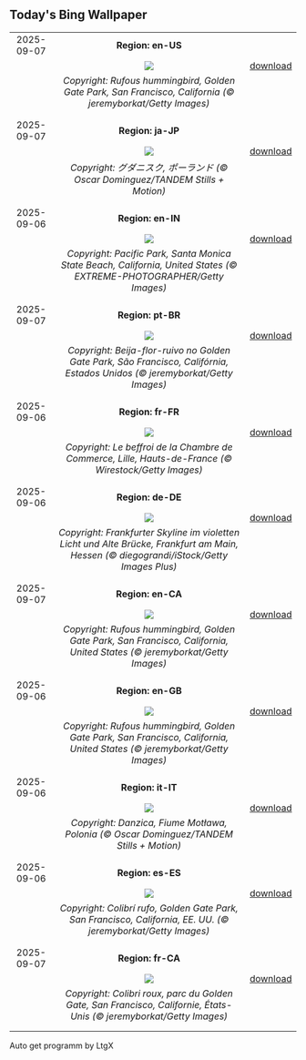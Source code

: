## Today's Bing Wallpaper
|      |      |      |
| :----: | :----: | :----: |
|2025-09-07|**Region: en-US**||
||![](https://www.bing.com/th?id=OHR.RufousHummer_EN-US7346003108_UHD.jpg&pid=hp&w=1152&h=648&rs=1&c=4)| [download](https://www.bing.com/th?id=OHR.RufousHummer_EN-US7346003108_UHD.jpg)|
||*Copyright: Rufous hummingbird, Golden Gate Park, San Francisco, California (© jeremyborkat/Getty Images)*
||
|||
|2025-09-07|**Region: ja-JP**||
||![](https://www.bing.com/th?id=OHR.BlueGdansk_JA-JP0907344323_UHD.jpg&pid=hp&w=1152&h=648&rs=1&c=4)| [download](https://www.bing.com/th?id=OHR.BlueGdansk_JA-JP0907344323_UHD.jpg)|
||*Copyright: グダニスク, ポーランド (© Oscar Dominguez/TANDEM Stills + Motion)*
||
|||
|2025-09-06|**Region: en-IN**||
||![](https://www.bing.com/th?id=OHR.SunsetPier_EN-IN9369889790_UHD.jpg&pid=hp&w=1152&h=648&rs=1&c=4)| [download](https://www.bing.com/th?id=OHR.SunsetPier_EN-IN9369889790_UHD.jpg)|
||*Copyright: Pacific Park, Santa Monica State Beach, California, United States (© EXTREME-PHOTOGRAPHER/Getty Images)*
||
|||
|2025-09-07|**Region: pt-BR**||
||![](https://www.bing.com/th?id=OHR.RufousHummer_PT-BR5721753783_UHD.jpg&pid=hp&w=1152&h=648&rs=1&c=4)| [download](https://www.bing.com/th?id=OHR.RufousHummer_PT-BR5721753783_UHD.jpg)|
||*Copyright: Beija-flor-ruivo no Golden Gate Park, São Francisco, Califórnia, Estados Unidos (© jeremyborkat/Getty Images)*
||
|||
|2025-09-06|**Region: fr-FR**||
||![](https://www.bing.com/th?id=OHR.LilleMarket_FR-FR3271144048_UHD.jpg&pid=hp&w=1152&h=648&rs=1&c=4)| [download](https://www.bing.com/th?id=OHR.LilleMarket_FR-FR3271144048_UHD.jpg)|
||*Copyright: Le beffroi de la Chambre de Commerce, Lille, Hauts-de-France (© Wirestock/Getty Images)*
||
|||
|2025-09-06|**Region: de-DE**||
||![](https://www.bing.com/th?id=OHR.FrankfurtAlteBruecke_DE-DE0460546178_UHD.jpg&pid=hp&w=1152&h=648&rs=1&c=4)| [download](https://www.bing.com/th?id=OHR.FrankfurtAlteBruecke_DE-DE0460546178_UHD.jpg)|
||*Copyright: Frankfurter Skyline im violetten Licht und Alte Brücke, Frankfurt am Main, Hessen (© diegograndi/iStock/Getty Images Plus)*
||
|||
|2025-09-07|**Region: en-CA**||
||![](https://www.bing.com/th?id=OHR.RufousHummer_EN-CA4791906325_UHD.jpg&pid=hp&w=1152&h=648&rs=1&c=4)| [download](https://www.bing.com/th?id=OHR.RufousHummer_EN-CA4791906325_UHD.jpg)|
||*Copyright: Rufous hummingbird, Golden Gate Park, San Francisco, California, United States (© jeremyborkat/Getty Images)*
||
|||
|2025-09-06|**Region: en-GB**||
||![](https://www.bing.com/th?id=OHR.RufousHummer_EN-GB7919839531_UHD.jpg&pid=hp&w=1152&h=648&rs=1&c=4)| [download](https://www.bing.com/th?id=OHR.RufousHummer_EN-GB7919839531_UHD.jpg)|
||*Copyright: Rufous hummingbird, Golden Gate Park, San Francisco, California, United States (© jeremyborkat/Getty Images)*
||
|||
|2025-09-06|**Region: it-IT**||
||![](https://www.bing.com/th?id=OHR.BlueGdansk_IT-IT8980051630_UHD.jpg&pid=hp&w=1152&h=648&rs=1&c=4)| [download](https://www.bing.com/th?id=OHR.BlueGdansk_IT-IT8980051630_UHD.jpg)|
||*Copyright: Danzica, Fiume Motława, Polonia (© Oscar Dominguez/TANDEM Stills + Motion)*
||
|||
|2025-09-06|**Region: es-ES**||
||![](https://www.bing.com/th?id=OHR.RufousHummer_ES-ES7667920526_UHD.jpg&pid=hp&w=1152&h=648&rs=1&c=4)| [download](https://www.bing.com/th?id=OHR.RufousHummer_ES-ES7667920526_UHD.jpg)|
||*Copyright: Colibrí rufo, Golden Gate Park, San Francisco, California, EE. UU. (© jeremyborkat/Getty Images)*
||
|||
|2025-09-07|**Region: fr-CA**||
||![](https://www.bing.com/th?id=OHR.RufousHummer_FR-CA9514503167_UHD.jpg&pid=hp&w=1152&h=648&rs=1&c=4)| [download](https://www.bing.com/th?id=OHR.RufousHummer_FR-CA9514503167_UHD.jpg)|
||*Copyright: Colibri roux, parc du Golden Gate, San Francisco, Californie, États-Unis (© jeremyborkat/Getty Images)*
||
|||

Auto get programm by LtgX
